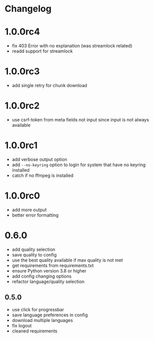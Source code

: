 # Changelog

# 1.0.0rc4
- fix 403 Error with no explanation (was streamlock related)
- readd support for streamlock

# 1.0.0rc3
- add single retry for chunk download

# 1.0.0rc2
- use csrf-token from meta fields not input since input is not always available

# 1.0.0rc1
- add verbose output option
- add `--no-keyring` option to login for system that have no keyring installed
- catch if no ffmpeg is installed

# 1.0.0rc0
- add more output
- better error formatting

# 0.6.0
- add quality selection
- save quality to config
- use the best quality available if max quality is not met
- get requirements from requirements.txt
- ensure Python version 3.8 or higher
- add config changing options
- refactor language/quality selection

## 0.5.0
- use click for progressbar
- save language preferences in config
- download multiple languages
- fix logout
- cleaned requirements